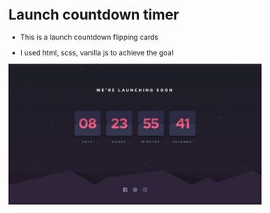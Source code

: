 # Launch countdown timer

- This is a launch countdown flipping cards

- I used html, scss, vanilla js to achieve the goal

![the time tracking dashboard](./design/desktop-design.jpg)
